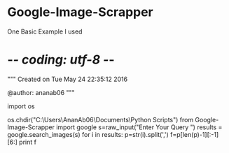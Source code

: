 # Google-Image-Scrapper


One Basic Example I used 

# -*- coding: utf-8 -*-
"""
Created on Tue May 24 22:35:12 2016

@author: ananab06
"""

import os

os.chdir("C:\Users\AnanAb06\Documents\Python Scripts")
from Google-Image-Scrapper import google
s=raw_input("Enter Your Query ")
results = google.search_images(s)
for i in results:
    p=str(i).split(',')
    f=p[len(p)-1][:-1][6:]
    print f